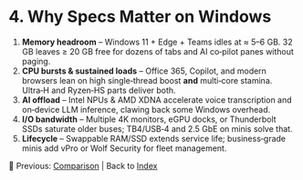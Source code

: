 # 4. Why Specs Matter on Windows

1. **Memory headroom** – Windows 11 + Edge + Teams idles at ≈ 5–6 GB. 32 GB leaves ≥ 20 GB free for dozens of tabs and AI co‑pilot panes without paging.
2. **CPU bursts & sustained loads** – Office 365, Copilot, and modern browsers lean on high single‑thread boost **and** multi‑core stamina. Ultra‑H and Ryzen‑HS parts deliver both.
3. **AI offload** – Intel NPUs & AMD XDNA accelerate voice transcription and on‑device LLM inference, clawing back some Windows overhead.
4. **I/O bandwidth** – Multiple 4K monitors, eGPU docks, or Thunderbolt SSDs saturate older buses; TB4/USB‑4 and 2.5 GbE on minis solve that.
5. **Lifecycle** – Swappable RAM/SSD extends service life; business‑grade minis add vPro or Wolf Security for fleet management.

🔗 Previous: [Comparison](comparison.md) | Back to [Index](../README.md)